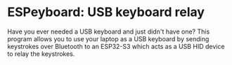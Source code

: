 # ESPeyboard: USB keyboard relay

Have you ever needed a USB keyboard and just didn't have one?
This program allows you to use your laptop as a USB keyboard by sending keystrokes over Bluetooth to an ESP32-S3 which acts as a USB HID device to relay the keystrokes.
